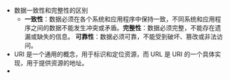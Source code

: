- 数据一致性和完整性的区别
	- **一致性**：数据必须在各个系统和应用程序中保持一致，不同系统和应用程序之间的数据不能发生冲突或矛盾。**完整性**：数据必须完整，不能存在遗漏或缺失的信息。 **可靠性**：数据必须可靠，不能受到破坏、篡改或非法访问。
- URI 是一个通用的概念，用于标识和定位资源，而 URL 是 URI 的一个具体实现，用于提供资源的地址。
-